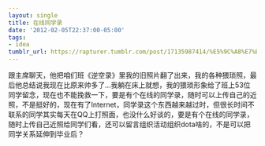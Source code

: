 ```yaml
---
layout: single
title: 在线同学录
date: '2012-02-05T22:37:00-05:00'
tags:
- idea
tumblr_url: https://rapturer.tumblr.com/post/17135987414/%E5%9C%A8%E7%BA%BF%E5%90%8C%E5%AD%A6%E5%BD%95
---
```

跟主席聊天，他把咱们班《逆空录》里我的旧照片翻了出来，我的各种猥琐照，最后他总结说我现在比原来帅多了…我躺在床上就想，我的猥琐形象给了班上53位同学留念，现在也不能挽救一下，要是有个在线的同学录，随时可以上传自己的近照，不是挺好的，现在有了Internet，同学录这个东西越来越过时，但很长时间不联系的同学其实每天在QQ上打照面，也没什么好谈的，要是有个在线的同学录，随时上传自己近照给同学们看，还可以留言组织活动组织dota啥的，不是可以把同学关系延伸到毕业后？

